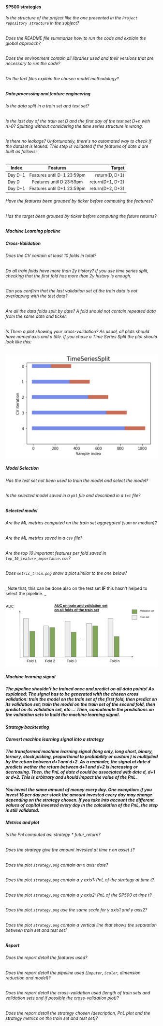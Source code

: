 #### SP500 strategies

###### Is the structure of the project like the one presented in the `Project repository structure` in the subject?

###### Does the README file summarize how to run the code and explain the global approach?

###### Does the environment contain all libraries used and their versions that are necessary to run the code?

###### Do the text files explain the chosen model methodology?

##### **Data processing and feature engineering**

###### Is the data split in a train set and test set?

###### Is the last day of the train set D and the first day of the test set D+n with n>0? Splitting without considering the time series structure is wrong.

###### Is there no leakage? Unfortunately, there's no automated way to check if the dataset is leaked. This step is validated if the features of date d are built as follows:

| Index   |          Features          |           Target |
| ------- | :------------------------: | ---------------: |
| Day D-1 | Features until D-1 23:59pm |   return(D, D+1) |
| Day D   |  Features until D 23:59pm  | return(D+1, D+2) |
| Day D+1 | Features until D+1 23:59pm | return(D+2, D+3) |

###### Have the features been grouped by ticker before computing the features?

###### Has the target been grouped by ticker before computing the future returns?

##### **Machine Learning pipeline**

##### Cross-Validation

###### Does the CV contain at least 10 folds in total?

###### Do all train folds have more than 2y history? If you use time series split, checking that the first fold has more than 2y history is enough.

###### Can you confirm that the last validation set of the train data is not overlapping with the test data?

###### Are all the data folds split by date? A fold should not contain repeated data from the same date and ticker.

###### Is There a plot showing your cross-validation? As usual, all plots should have named axis and a title. If you chose a Time Series Split the plot should look like this:

![alt text][timeseries]

[timeseries]: ../Time_series_split.png "Time Series split"

##### Model Selection

###### Has the test set not been used to train the model and select the model?

###### Is the selected model saved in a `pkl` file and described in a `txt` file?

##### Selected model

###### Are the ML metrics computed on the train set aggregated (sum or median)?

###### Are the ML metrics saved in a `csv` file?

###### Are the top 10 important features per fold saved in `top_10_feature_importance.csv`?

###### Does `metric_train.png` show a plot similar to the one below?

_Note that, this can be done also on the test set **IF** this hasn't helped to select the pipeline. _

![alt text][barplot]

[barplot]: ../metric_plot.png "Metric plot"

##### Machine learning signal

##### **The pipeline shouldn't be trained once and predict on all data points!** As explained: The signal has to be generated with the chosen cross validation: train the model on the train set of the first fold, then predict on its validation set; train the model on the train set of the second fold, then predict on its validation set, etc ... Then, concatenate the predictions on the validation sets to build the machine learning signal.

##### **Strategy backtesting**

##### Convert machine learning signal into a strategy

##### The transformed machine learning signal (long only, long short, binary, ternary, stock picking, proportional to probability or custom ) is multiplied by the return between d+1 and d+2. As a reminder, the signal at date d predicts wether the return between d+1 and d+2 is increasing or decreasing. Then, the PnL of date d could be associated with date d, d+1 or d+2. This is arbitrary and should impact the value of the PnL.

##### You invest the same amount of money every day. One exception: if you invest 1$ per day per stock the amount invested every day may change depending on the strategy chosen. If you take into account the different values of capital invested every day in the calculation of the PnL, the step is still validated.

##### Metrics and plot

###### Is the Pnl computed as: strategy \* futur_return?

###### Does the strategy give the amount invested at time `t` on asset `i`?

###### Does the plot `strategy.png` contain an x axis: date?

###### Does the plot `strategy.png` contain a y axis1: PnL of the strategy at time t?

###### Does the plot `strategy.png` contain a y axis2: PnL of the SP500 at time t?

###### Does the plot `strategy.png` use the same scale for y axis1 and y axis2?

###### Does the plot `strategy.png` contain a vertical line that shows the separation between train set and test set?

##### Report

###### Does the report detail the features used?

###### Does the report detail the pipeline used (`Imputer`, `Scaler`, dimension reduction and model)?

###### Does the report detail the cross-validation used (length of train sets and validation sets and if possible the cross-validation plot)?

###### Does the report detail the strategy chosen (description, PnL plot and the strategy metrics on the train set and test set)?
